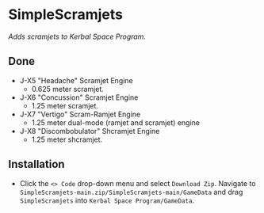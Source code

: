 # SimpleScramjets
_Adds scramjets to Kerbal Space Program._

## Done
* J-X5 "Headache" Scramjet Engine
  * 0.625 meter scramjet.
* J-X6 "Concussion" Scramjet Engine
  * 1.25 meter scramjet.
* J-X7 "Vertigo" Scram-Ramjet Engine
  * 1.25 meter dual-mode (ramjet and scramjet) engine
* J-X8 "Discombobulator" Shcramjet Engine
  * 1.25 meter shcramjet.

## Installation
* Click the `<> Code` drop-down menu and select `Download Zip`. Navigate to `SimpleScramjets-main.zip/SimpleScramjets-main/GameData` and drag `SimpleScramjets` into `Kerbal Space Program/GameData`.
